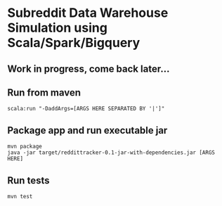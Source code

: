 # Subreddit Data Warehouse Simulation using Scala/Spark/Bigquery

## Work in progress, come back later...

## Run from maven
```scala:run "-DaddArgs=[ARGS HERE SEPARATED BY '|']"```

## Package app and run executable jar
```
mvn package
java -jar target/reddittracker-0.1-jar-with-dependencies.jar [ARGS HERE]
```

## Run tests
```mvn test```
